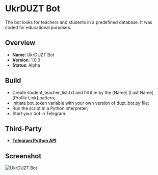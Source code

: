 # UkrDUZT Bot
The bot looks for teachers and students in a predefined database. It was coded for educational purposes.

Overview
--------
- **Name**: UkrDUZT Bot
- **Version**: 1.0.0
- **Status**: Alpha

Build
-----------
- Create student_teacher_list.txt and fill it in by the [Name] [Last Name] [Profile Link] pattern;
- Initiate bot_token variable with your own version of duzt_bot.py file;
- Run the script in a Python interpreter;
- Start your bot in Telegram.

Third-Party
------------
- [**Telegram Python API**](https://github.com/python-telegram-bot/python-telegram-bot/)

Screenshot
-----------
![UkrDUZT Bot](https://github.com/bondarenko-me/duzt_bot/blob/master/duzt_bot_screenshot.PNG)
